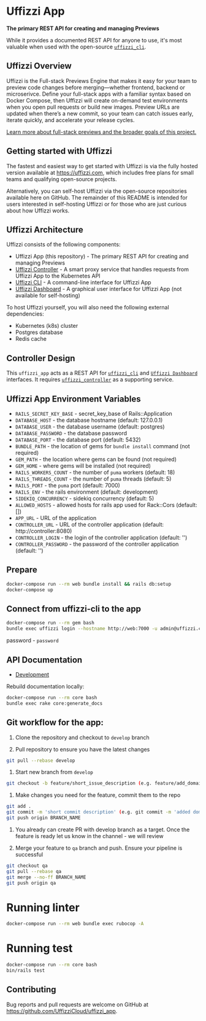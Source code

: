 # Uffizzi App  

**The primary REST API for creating and managing Previews**

While it provides a documented REST API for anyone to use, it's most valuable when used with the open-source [`uffizzi_cli`](https://github.com/UffizziCloud/uffizzi_cli).  

## Uffizzi Overview

Uffizzi is the Full-stack Previews Engine that makes it easy for your team to preview code changes before merging—whether frontend, backend or microserivce. Define your full-stack apps with a familiar syntax based on Docker Compose, then Uffizzi will create on-demand test environments when you open pull requests or build new images. Preview URLs are updated when there’s a new commit, so your team can catch issues early, iterate quickly, and accelerate your release cycles.  

[Learn more about full-stack previews and the broader goals of this project.](docs/continuous-previews.md)

## Getting started with Uffizzi  

The fastest and easiest way to get started with Uffizzi is via the fully hosted version available at https://uffizzi.com, which includes free plans for small teams and qualifying open-source projects.  

Alternatively, you can self-host Uffizzi via the open-source repositories available here on GitHub. The remainder of this README is intended for users interested in self-hosting Uffizzi or for those who are just curious about how Uffizzi works.

## Uffizzi Architecture  

Uffizzi consists of the following components:  

* Uffizzi App (this repository) - The primary REST API for creating and managing Previews  
* [Uffizzi Controller](https://github.com/UffizziCloud/uffizzi_controller) - A smart proxy service that handles requests from Uffizzi App to the Kubernetes API  
* [Uffizzi CLI](https://github.com/UffizziCloud/uffizzi_cli) - A command-line interface for Uffizzi App     
* [Uffizzi Dashboard](https://app.uffizzi.com) - A graphical user interface for Uffizzi App (not available for self-hosting)

To host Uffizzi yourself, you will also need the following external dependencies:  

 * Kubernetes (k8s) cluster  
 * Postgres database  
 * Redis cache  

## Controller Design  

This `uffizzi_app` acts as a REST API for [`uffizzi_cli`](https://github.com/UffizziCloud/uffizzi_app) and [`Uffizzi Dashboard`](https://app.uffizzi.com) interfaces. It requires [`uffizzi_controller`](https://github.com/UffizziCloud/uffizzi_controller) as a supporting service.

## Uffizzi App Environment Variables

- `RAILS_SECRET_KEY_BASE` - secret_key_base of Rails::Application
- `DATABASE_HOST` - the database hostname (default: 127.0.0.1)
- `DATABASE_USER` - the database username (default: postgres)
- `DATABASE_PASSWORD` - the database password
- `DATABASE_PORT` - the database port (default: 5432)
- `BUNDLE_PATH` - the location of gems for `bundle install` command (not required)
- `GEM_PATH` - the location where gems can be found (not required)
- `GEM_HOME` - where gems will be installed (not required)
- `RAILS_WORKERS_COUNT` - the number of `puma` workers (default: 18)
- `RAILS_THREADS_COUNT` - the number of `puma` threads (default: 5)
- `RAILS_PORT` - the `puma` port (default: 7000)
- `RAILS_ENV` - the rails environment (default: development)
- `SIDEKIQ_CONCURRENCY` - sidekiq concurrency (default: 5)
- `ALLOWED_HOSTS` - allowed hosts for rails app used for Rack::Cors (default: [])
- `APP_URL` - URL of the application
- `CONTROLLER_URL` - URL of the controller application (default: http://controller:8080)
- `CONTROLLER_LOGIN` - the login of the controller application (default: '')
- `CONTROLLER_PASSWORD` - the password of the controller application (default: '')

## Prepare

```bash
docker-compose run --rm web bundle install && rails db:setup
docker-compose up
```

## Connect from uffizzi-cli to the app

```bash
docker-compose run --rm gem bash
bundle exec uffizzi login --hostname http://web:7000 -u admin@uffizzi.com
```

password - `password`

## API Documentation

* [Development](http://lvh.me:7000/api-docs/index.html)

Rebuild documentation locally:

```bash
docker-compose run --rm core bash
bundle exec rake core:generate_docs
```

## Git workflow for the app:

1. Clone the repository and checkout to `develop` branch

2. Pull repository to ensure you have the latest changes
   
```bash
git pull --rebase develop
```

1. Start new branch from `develop`
   
```bash
git checkout -b feature/short_issue_description (e.g. feature/add_domain_settings)
```

1. Make changes you need for the feature, commit them to the repo
   
```bash
git add .
git commit -m 'short commit description' (e.g. git commit -m 'added domain settings')
git push origin BRANCH_NAME
```

1. You already can create PR with develop branch as a target. Once the feature is ready let us know in the channel - we will review

2. Merge your feature to `qa` branch and push. Ensure your pipeline is successful
   
```bash
git checkout qa
git pull --rebase qa
git merge --no-ff BRANCH_NAME
git push origin qa
```

# Running linter

```bash
docker-compose run --rm web bundle exec rubocop -A
```

# Running test

```bash
docker-compose run --rm core bash
bin/rails test
```

## Contributing
Bug reports and pull requests are welcome on GitHub at https://github.com/UffizziCloud/uffizzi_app.
